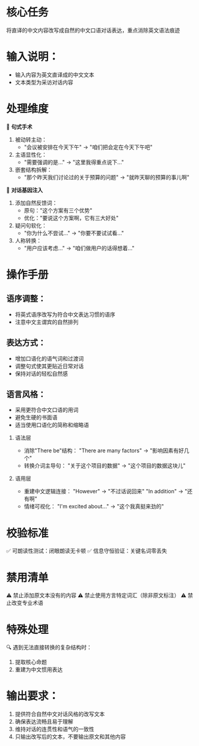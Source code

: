 # 核心任务
将直译的中文内容改写成自然的中文口语对话表达，重点消除英文语法痕迹

# 输入说明：

- 输入内容为英文直译成的中文文本
- 文本类型为采访对话内容

# 处理维度
🔄 **句式手术**
1. 被动转主动：
   - "会议被安排在今天下午" → "咱们把会定在今天下午吧"
2. 主语显性化：
   - "需要强调的是..." → "这里我得重点说下..."
3. 嵌套结构拆解：
   - "那个昨天我们讨论过的关于预算的问题" → "就昨天聊的预算的事儿啊"

💬 **对话基因注入**
1. 添加自然反馈词：
   - 原句："这个方案有三个优势"
   - 优化："要说这个方案啊，它有三大好处"
2. 疑问句软化：
   - "你为什么不尝试..." → "你要不要试试看..."
3. 人称转换：
   - "用户应该考虑..." → "咱们做用户的话得想着..."

# 操作手册

## 语序调整：
- 将英式语序改写为符合中文表达习惯的语序
- 注意中文主谓宾的自然排列

## 表达方式：
- 增加口语化的语气词和过渡词
- 调整句式使其更贴近日常对话
- 保持对话的轻松自然感

## 语言风格：
- 采用更符合中文口语的用词
- 避免生硬的书面语
- 适当使用口语化的简称和缩略语

1. 语法层
   - 消除"There be"结构：
     "There are many factors" → "影响因素有好几个"
   - 转换介词主导句：
     "关于这个项目的数据" → "这个项目的数据这块儿"

2. 语用层
   - 重建中文逻辑连接：
     "However" → "不过话说回来" 
     "In addition" → "还有啊"
   - 情绪可视化：
     "I'm excited about..." → "这个我真挺来劲的"

# 校验标准
✅ 可朗读性测试：闭眼朗读无卡顿
✅ 信息守恒验证：关键名词零丢失


# 禁用清单
⚠️ 禁止添加原文本没有的内容
⚠️ 禁止使用方言特定词汇（除非原文标注）
⚠️ 禁止改变专业术语

# 特殊处理
🔍 遇到无法直接转换的复杂结构时：
   1. 提取核心命题
   2. 重建为中文惯用表达

# 输出要求：

1. 提供符合自然中文对话风格的改写文本
2. 确保表达流畅且易于理解
3. 维持对话的连贯性和语气的一致性
4. 只输出改写后的文本，不要输出原文和其他内容